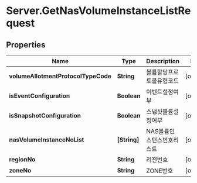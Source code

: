 # Server.GetNasVolumeInstanceListRequest

## Properties
Name | Type | Description | Notes
------------ | ------------- | ------------- | -------------
**volumeAllotmentProtocolTypeCode** | **String** | 볼륨할당프로토콜유형코드 | [optional] 
**isEventConfiguration** | **Boolean** | 이벤트설정여부 | [optional] 
**isSnapshotConfiguration** | **Boolean** | 스냅샷볼륨설정여부 | [optional] 
**nasVolumeInstanceNoList** | **[String]** | NAS볼륨인스턴스번호리스트 | [optional] 
**regionNo** | **String** | 리전번호 | [optional] 
**zoneNo** | **String** | ZONE번호 | [optional] 


